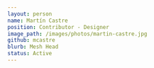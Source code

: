 ```yaml
---
layout: person
name: Martín Castre
position: Contributor - Designer
image_path: /images/photos/martin-castre.jpg
github: mcastre
blurb: Mesh Head
status: Active
---
```

